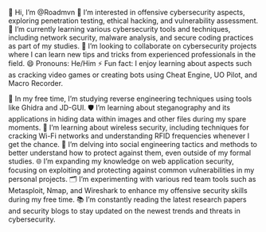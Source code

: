👋 Hi, I’m @Roadmvn
👀 I’m interested in offensive cybersecurity aspects, exploring penetration testing, ethical hacking, and vulnerability assessment.
🌱 I’m currently learning various cybersecurity tools and techniques, including network security, malware analysis, and secure coding practices as part of my studies.
💞️ I’m looking to collaborate on cybersecurity projects where I can learn new tips and tricks from experienced professionals in the field.
😄 Pronouns: He/Him
⚡ Fun fact: I enjoy learning about aspects such as cracking video games or creating bots using Cheat Engine, UO Pilot, and Macro Recorder.

🔧 In my free time, I’m studying reverse engineering techniques using tools like Ghidra and JD-GUI.
🛡️ I’m learning about steganography and its applications in hiding data within images and other files during my spare moments.
📶 I’m learning about wireless security, including techniques for cracking Wi-Fi networks and understanding RFID frequencies whenever I get the chance.
👥 I’m delving into social engineering tactics and methods to better understand how to protect against them, even outside of my formal studies.
🌐 I’m expanding my knowledge on web application security, focusing on exploiting and protecting against common vulnerabilities in my personal projects.
🗂️ I’m experimenting with various red team tools such as Metasploit, Nmap, and Wireshark to enhance my offensive security skills during my free time.
📚 I’m constantly reading the latest research papers and security blogs to stay updated on the newest trends and threats in cybersecurity.
